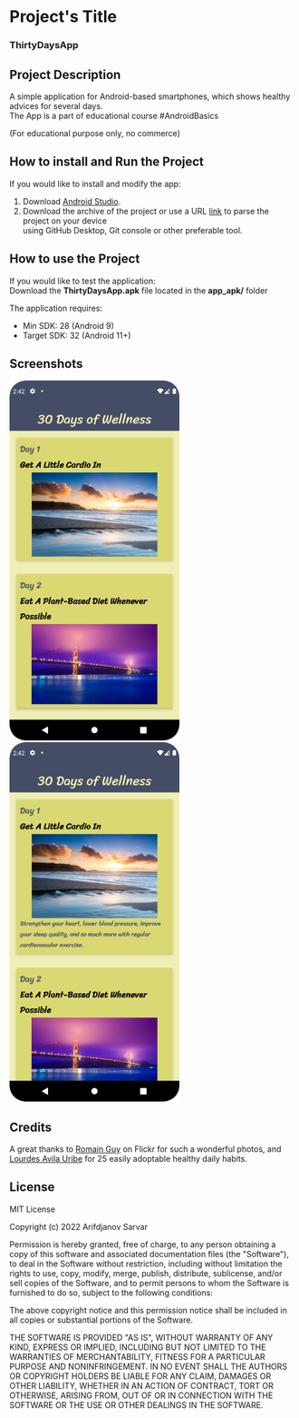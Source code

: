 # Project's Title
### ThirtyDaysApp

## Project Description
A simple application for Android-based smartphones, which shows healthy advices for several days.  
The App is a part of educational course #AndroidBasics

(For educational purpose only, no commerce)

## How to install and Run the Project
If you would like to install and modify the app:
1. Download [Android Studio](https://developer.android.com/studio).
2. Download the archive of the project or use a URL [link](https://github.com/OverLordN7/ThirtyDaysApp.git) to parse the project on your device  
   using GitHub Desktop, Git console or other preferable tool.

## How to use the Project
If you would like to test the application:  
Download the **ThirtyDaysApp.apk** file located in the **app_apk/** folder

The application requires:
* Min SDK: 28 (Android 9)
* Target SDK: 32 (Android 11+)

## Screenshots
<img src=screenshots/screen1.png width = "300">  <img src=screenshots/screen2.png width = "300">



## Credits
A great thanks to [Romain Guy](https://www.flickr.com/people/romainguy/) on Flickr for such a wonderful photos,
and [Lourdes Avila Uribe](https://camillestyles.com/wellness/healthy-daily-habits/) for 25 easily adoptable healthy daily habits.  


## License
MIT License

Copyright (c) 2022 Arifdjanov Sarvar

Permission is hereby granted, free of charge, to any person obtaining a copy
of this software and associated documentation files (the "Software"), to deal
in the Software without restriction, including without limitation the rights
to use, copy, modify, merge, publish, distribute, sublicense, and/or sell
copies of the Software, and to permit persons to whom the Software is
furnished to do so, subject to the following conditions:

The above copyright notice and this permission notice shall be included in all
copies or substantial portions of the Software.

THE SOFTWARE IS PROVIDED "AS IS", WITHOUT WARRANTY OF ANY KIND, EXPRESS OR
IMPLIED, INCLUDING BUT NOT LIMITED TO THE WARRANTIES OF MERCHANTABILITY,
FITNESS FOR A PARTICULAR PURPOSE AND NONINFRINGEMENT. IN NO EVENT SHALL THE
AUTHORS OR COPYRIGHT HOLDERS BE LIABLE FOR ANY CLAIM, DAMAGES OR OTHER
LIABILITY, WHETHER IN AN ACTION OF CONTRACT, TORT OR OTHERWISE, ARISING FROM,
OUT OF OR IN CONNECTION WITH THE SOFTWARE OR THE USE OR OTHER DEALINGS IN THE
SOFTWARE.
